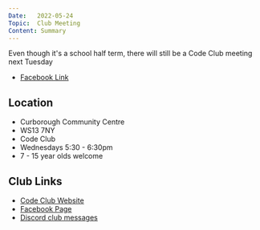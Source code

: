 ```yaml
---
Date:   2022-05-24
Topic:  Club Meeting
Content: Summary
---
```



Even though it's a school half term, there will still be a Code Club meeting next Tuesday

* [Facebook Link](https://www.facebook.com/1481985248595237/posts/4880321122094949/)

## Location

* Curborough Community Centre
* WS13 7NY
* Code Club
* Wednesdays 5:30 - 6:30pm
* 7 - 15 year olds welcome

## Club Links

* [Code Club Website](https://lichfield-code-club.github.io/)
* [Facebook Page](https://www.facebook.com/LichfieldCoders)
* [Discord club messages](https://discord.gg/szz6xGK)
